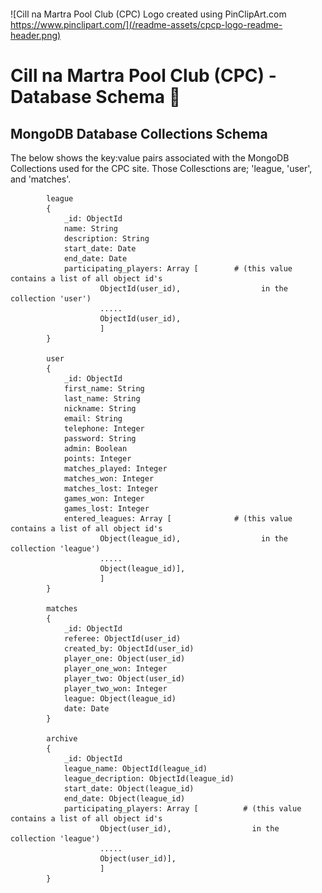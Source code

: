 ##### <br> #####
<a name="top-of-page">![Cill na Martra Pool Club (CPC) Logo created using PinClipArt.com https://www.pinclipart.com/](/readme-assets/cpcp-logo-readme-header.png)</a>
# Cill na Martra Pool Club (CPC) - Database Schema :floppy_disk: #

## MongoDB Database Collections Schema ## 

The below shows the key:value pairs associated with the MongoDB Collections used for the CPC site. Those Collesctions are; 'league, 'user', and 'matches'.

            league
            {
                _id: ObjectId
                name: String
                description: String
                start_date: Date
                end_date: Date                                                  
                participating_players: Array [        # (this value contains a list of all object id's 
                        ObjectId(user_id),                  in the collection 'user')
                        .....
                        ObjectId(user_id),
                        ] 
            }

            user
            {
                _id: ObjectId
                first_name: String
                last_name: String
                nickname: String
                email: String
                telephone: Integer
                password: String
                admin: Boolean
                points: Integer
                matches_played: Integer
                matches_won: Integer
                matches_lost: Integer
                games_won: Integer
                games_lost: Integer
                entered_leagues: Array [              # (this value contains a list of all object id's 
                        Object(league_id),                  in the collection 'league')
                        .....
                        Object(league_id)],
                        ]
            }

            matches
            {
                _id: ObjectId
                referee: ObjectId(user_id)
                created_by: ObjectId(user_id)
                player_one: Object(user_id)
                player_one_won: Integer
                player_two: Object(user_id)
                player_two_won: Integer
                league: Object(league_id)
                date: Date
            }
            
            archive
            {
                _id: ObjectId
                league_name: ObjectId(league_id)
                league_decription: ObjectId(league_id)
                start_date: Object(league_id)
                end_date: Object(league_id)
                participating_players: Array [          # (this value contains a list of all object id's 
                        Object(user_id),                  in the collection 'league')
                        .....
                        Object(user_id)],
                        ]
            }
            
        
